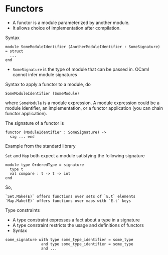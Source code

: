# Functors

+ A functor is a module parameterized by another module.
+ It allows choice of implementation after compilation.

Syntax

```
module SomeModuleIdentifier (AnotherModuleIdentifier : SomeSignature) = struct
  ...
end
```

+ `SomeSignature` is the type of module that can be passed in. OCaml cannot infer module signatures

Syntax to apply a functor to a module, do

```
SomeModuleIdentifier (SomeModule)
```

where `SomeModule` is a module expression. A module expression could be a module identifier, an implementation, or a functor application (you can chain functor application).

The signature of a functor is

```
functor (ModuleIdentifier : SomeSignature) ->
  sig ... end
```

Example from the standard library

`Set` and `Map` both expect a module satisfying the following signature

```
module type OrderedType = signature
  type t
  val compare : t -> t -> int
end
```

So,

```
`Set.Make(E)` offers functions over sets of `E.t` elements
`Map.Make(E)` offers functions over maps with `E.t` keys
```

Type constraints

+ A type constraint expresses a fact about a type in a signature
+ A type constraint restricts the usage and definitions of functors
+ Syntax

```
some_signature with type some_type_identifier = some_type 
                and type some_type_identifier = some_type
                and ...
```
